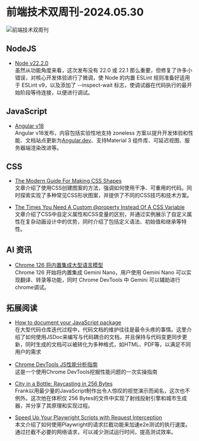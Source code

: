 # 前端技术双周刊-2024.05.30

![前端技术双周刊](https://gips2.baidu.com/it/u=2040450957,1189384706&fm=3028&app=3028&f=PNG&fmt=auto&q=100&size=f900_383)

## NodeJS
- [Node v22.2.0](https://nodejs.org/en/blog/release/v22.2.0)
<br>虽然从功能角度来看，这次发布没有 22.0 或 22.1 那么重要，但修复了许多小错误，对核心开发体验进行了微调，使 Node 的内置 ESLint 规则准备好适用于 ESLint v9，以及添加了 --inspect-wait 标志，使调试器在代码执行的最开始阶段等待连接，以便进行调试。

## JavaScript
- [Angular v18](https://blog.angular.dev/angular-v18-is-now-available-e79d5ac0affe)
<br>Angular v18发布，内容包括实验性地支持 zoneless 方案以提升开发体验和性能、文档站点更新为[Angular.dev](https://angular.dev/)、支持Material 3 组件库、可延迟视图、服务器端渲染改进等。

## CSS
- [The Modern Guide For Making CSS Shapes](https://www.smashingmagazine.com/2024/05/modern-guide-making-css-shapes/?utm_source=CSS-Weekly&utm_campaign=Issue-587&utm_medium=web)
<br>文章介绍了使用CSS创建图案的方法，强调如何使用干净、可重用的代码。同时探索实现了多种常见CSS形状图案，并提供了不同的CSS技巧和技术方案。

- [The Times You Need A Custom @property Instead Of A CSS Variable](https://www.smashingmagazine.com/2024/05/times-need-custom-property-instead-css-variable/?utm_source=CSS-Weekly&utm_campaign=Issue-587&utm_medium=web)
<br>文章介绍了CSS中自定义属性和CSS变量的区别，并通过实例展示了自定义属性在复杂动画设计中的优势，同时介绍了包括定义语法、初始值和继承等特性。

## AI 资讯
- [Chrome 126 将内置集成大型语言模型](https://developer.chrome.com/docs/ai/built-in?hl=zh-cn)
<br>Chrome 126 开始将内置集成 Gemini Nano，用户使用 Gemini Nano 可以实现翻译、转录等功能，同时 Chrome DevTools 中 Gemini 可以辅助进行chrome调试。

## 拓展阅读
- [How to document your JavaScript package](https://deno.com/blog/document-javascript-package)
<br>在大型代码仓库迭代过程中，代码文档的维护往往是最令头疼的事情。这里介绍了如何使用JSDoc来编写与代码耦合的文档，并且保持与代码变更同步更新，同时生成的文档可以被转化为多种格式，如HTML、PDF等，以满足不同用户的需求

- [Chrome DevTools JS性能分析指南](https://blog.jiayihu.net/comprenhensive-guide-chrome-performance/)
<br>这是一个使用Chrome DevTools挖掘性能问题的一次实操指南

- [City in a Bottle: Raycasting in 256 Bytes](https://frankforce.com/city-in-a-bottle-a-256-byte-raycasting-system/)
<br>Frank以用最少量的JavaScript制作出令人惊叹的视觉演示而闻名，这次也不例外。这次他在体积仅 256 Bytes的文件中实现了射线投射引擎和城市生成器，并分享了其原理和实现过程。

- [Speed Up Your Playwright Scripts with Request Interception](https://www.checklyhq.com/blog/speed-up-playwright-scripts-request-interception/)
<br>本文介绍了如何使用Playwright的请求拦截功能来加速e2e测试的执行速度。通过拦截不必要的网络请求，可以减少测试运行时间，提高测试效率。
